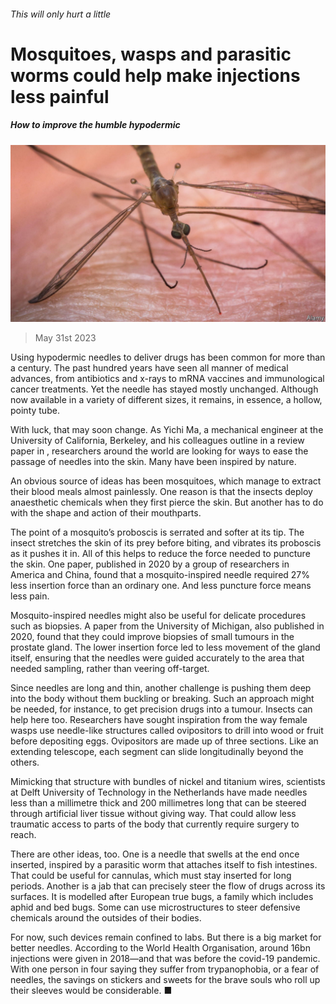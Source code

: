 ###### This will only hurt a little

# Mosquitoes, wasps and parasitic worms could help make injections less painful 

##### How to improve the humble hypodermic 

![image](images/20230603_STP504.jpg) 

> May 31st 2023 

Using hypodermic needles to deliver drugs has been common for more than a century. The past hundred years have seen all manner of medical advances, from antibiotics and x-rays to mRNA vaccines and immunological cancer treatments. Yet the needle has stayed mostly unchanged. Although now available in a variety of different sizes, it remains, in essence, a hollow, pointy tube. 

With luck, that may soon change. As Yichi Ma, a mechanical engineer at the University of California, Berkeley, and his colleagues outline in a review paper in , researchers around the world are looking for ways to ease the passage of needles into the skin. Many have been inspired by nature.

An obvious source of ideas has been mosquitoes, which manage to extract their blood meals almost painlessly. One reason is that the insects deploy anaesthetic chemicals when they first pierce the skin. But another has to do with the shape and action of their mouthparts. 

The point of a mosquito’s proboscis is serrated and softer at its tip. The insect stretches the skin of its prey before biting, and vibrates its proboscis as it pushes it in. All of this helps to reduce the force needed to puncture the skin. One paper, published in 2020 by a group of researchers in America and China, found that a mosquito-inspired needle required 27% less insertion force than an ordinary one. And less puncture force means less pain. 

Mosquito-inspired needles might also be useful for delicate procedures such as biopsies. A paper from the University of Michigan, also published in 2020, found that they could improve biopsies of small tumours in the prostate gland. The lower insertion force led to less movement of the gland itself, ensuring that the needles were guided accurately to the area that needed sampling, rather than veering off-target. 

Since needles are long and thin, another challenge is pushing them deep into the body without them buckling or breaking. Such an approach might be needed, for instance, to get precision drugs into a tumour. Insects can help here too. Researchers have sought inspiration from the way female wasps use needle-like structures called ovipositors to drill into wood or fruit before depositing eggs. Ovipositors are made up of three sections. Like an extending telescope, each segment can slide longitudinally beyond the others.

Mimicking that structure with bundles of nickel and titanium wires, scientists at Delft University of Technology in the Netherlands have made needles less than a millimetre thick and 200 millimetres long that can be steered through artificial liver tissue without giving way. That could allow less traumatic access to parts of the body that currently require surgery to reach.

There are other ideas, too. One is a needle that swells at the end once inserted, inspired by a parasitic worm that attaches itself to fish intestines. That could be useful for cannulas, which must stay inserted for long periods. Another is a jab that can precisely steer the flow of drugs across its surfaces. It is modelled after European true bugs, a family which includes aphid and bed bugs. Some can use microstructures to steer defensive chemicals around the outsides of their bodies. 

For now, such devices remain confined to labs. But there is a big market for better needles. According to the World Health Organisation, around 16bn injections were given in 2018—and that was before the covid-19 pandemic. With one person in four saying they suffer from trypanophobia, or a fear of needles, the savings on stickers and sweets for the brave souls who roll up their sleeves would be considerable. ■


